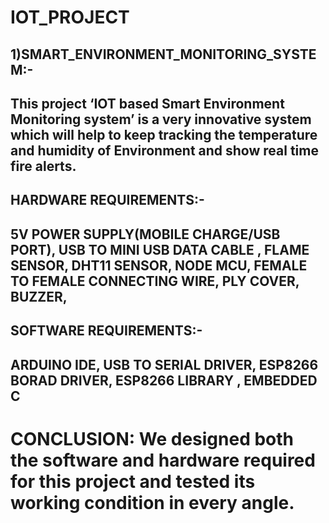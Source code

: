 # IOT_PROJECT

1)SMART_ENVIRONMENT_MONITORING_SYSTEM:-
------------------------------------
This project  ‘IOT based Smart Environment Monitoring system’  is a very innovative system which will help to keep tracking the temperature
and humidity of Environment and show real time fire alerts.
--
HARDWARE REQUIREMENTS:-
---
5V POWER SUPPLY(MOBILE CHARGE/USB PORT),
USB TO MINI USB DATA CABLE ,
FLAME  SENSOR,
DHT11 SENSOR,
NODE MCU,
FEMALE TO FEMALE CONNECTING WIRE,
PLY COVER,
BUZZER,
------
SOFTWARE REQUIREMENTS:-
------
ARDUINO IDE,
USB TO SERIAL DRIVER,
ESP8266 BORAD DRIVER,
ESP8266 LIBRARY ,
EMBEDDED C  
------
CONCLUSION:
We designed both the software and hardware
required for this project and tested its working
condition in every angle. 
==================================================
